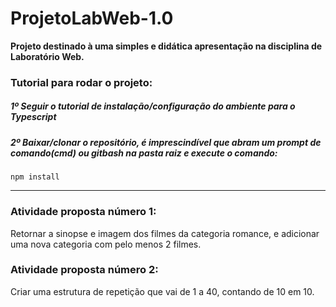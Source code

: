# ProjetoLabWeb-1.0
**Projeto destinado à uma simples e didática apresentação na disciplina de Laboratório Web.**

### Tutorial para rodar o projeto:
##### 1º Seguir o tutorial de instalação/configuração do ambiente para o Typescript
##### 2º Baixar/clonar o repositório, é imprescindível que abram um prompt de comando(cmd) ou gitbash na pasta raiz e execute o comando:
```
npm install
```
-----------------------------------------------------------------
### Atividade proposta número 1:
Retornar a sinopse e imagem dos filmes da categoria romance, e adicionar uma nova categoria com pelo menos 2 filmes.

### Atividade proposta número 2:
Criar uma estrutura de repetição que vai de 1 a 40, contando de 10 em 10.